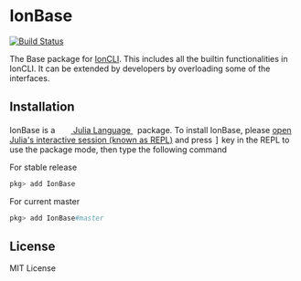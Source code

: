 # IonBase

[![Build Status](https://travis-ci.com/Roger-luo/IonCLI.jl.svg?branch=master)](https://travis-ci.com/Roger-luo/IonCLI.jl)

The Base package for [IonCLI](https://github.com/Roger-luo/IonCLI.jl). This includes all the builtin functionalities
in IonCLI. It can be extended by developers by overloading some of the interfaces.

## Installation

<p>
IonBase is a &nbsp;
    <a href="https://julialang.org">
        <img src="https://julialang.org/assets/infra/julia.ico" width="16em">
        Julia Language
    </a>
    &nbsp; package. To install IonBase,
    please <a href="https://docs.julialang.org/en/v1/manual/getting-started/">open
    Julia's interactive session (known as REPL)</a> and press <kbd>]</kbd> key in the REPL to use the package mode, then type the following command
</p>

For stable release

```julia
pkg> add IonBase
```

For current master

```julia
pkg> add IonBase#master
```

## License

MIT License
